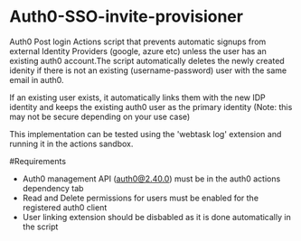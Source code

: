 # Auth0-SSO-invite-provisioner
Auth0 Post login Actions script that prevents automatic signups from external Identity Providers (google, azure etc) unless 
the user has an existing auth0 account.The script automatically deletes the newly created idenity if there is not an
existing (username-password) user with the same email in auth0. 

If an existing user
exists, it automatically links them with the new IDP identity and keeps the existing auth0 user as the primary identity 
(Note: this may not be secure depending on your use case)

This implementation can be tested using the 'webtask log' extension and running it in the actions sandbox.

#Requirements
- Auth0 management API (auth0@2.40.0) must be in the auth0 actions dependency tab 
- Read and Delete permissions for users must be enabled for the registered auth0 client
- User linking extension should be disbabled as it is done automatically in the script
